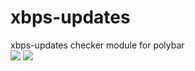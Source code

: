 # xbps-updates
xbps-updates checker module for polybar<br> <img src="https://raw.githubusercontent.com/siduck76/xbps-updates/master/dd_001.png">
<img src="https://raw.githubusercontent.com/siduck76/xbps-updates/master/full.png">


